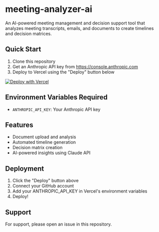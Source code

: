 # meeting-analyzer-ai

An AI-powered meeting management and decision support tool that analyzes meeting transcripts, emails, and documents to create timelines and decision matrices.

## Quick Start

1. Clone this repository
2. Get an Anthropic API key from https://console.anthropic.com
3. Deploy to Vercel using the "Deploy" button below

[![Deploy with Vercel](https://vercel.com/button)](https://vercel.com/new/clone?repository-url=https%3A%2F%2Fgithub.com%2Fyourusername%2Fmeeting-analyzer-ai)

## Environment Variables Required

- `ANTHROPIC_API_KEY`: Your Anthropic API key

## Features

- Document upload and analysis
- Automated timeline generation
- Decision matrix creation
- AI-powered insights using Claude API

## Deployment

1. Click the "Deploy" button above
2. Connect your GitHub account
3. Add your ANTHROPIC_API_KEY in Vercel's environment variables
4. Deploy!

## Support

For support, please open an issue in this repository.
